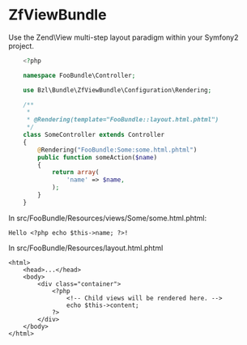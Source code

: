 ZfViewBundle
============

Use the Zend\View multi-step layout paradigm within your Symfony2 project.

```php
    <?php

    namespace FooBundle\Controller;

    use Bzl\Bundle\ZfViewBundle\Configuration\Rendering;

    /**
     *
     * @Rendering(template="FooBundle::layout.html.phtml")
     */
    class SomeController extends Controller
    {
        @Rendering("FooBundle:Some:some.html.phtml")
        public function someAction($name)
        {
            return array(
                'name' => $name,
            );
        }
    }
```

In src/FooBundle/Resources/views/Some/some.html.phtml:

    Hello <?php echo $this->name; ?>!

In src/FooBundle/Resources/layout.html.phtml

    <html>
        <head>...</head>
        <body>
            <div class="container">
                <?php
                    <!-- Child views will be rendered here. -->
                    echo $this->content;
                ?>
            </div>
        </body>
    </html>
